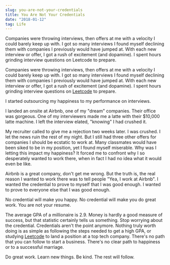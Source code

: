 ```yaml
---
slug: you-are-not-your-credentials
title: You Are Not Your Credentials
date: "2018-01-12"
tag: Life
---
```


Companies were throwing interviews, then offers at me with a velocity I could barely keep up with. I got so many interviews I found myself declining them with companies I previously would have jumped at. With each new interview or offer, I got a rush of excitement (and dopamine). I spent hours grinding interview questions on Leetcode to prepare.

<!-- more -->

Companies were throwing interviews, then offers at me with a velocity I could barely keep up with. I got so many interviews I found myself declining them with companies I previously would have jumped at. With each new interview or offer, I got a rush of excitement (and dopamine). I spent hours grinding interview questions on [Leetcode](https://leetcode.com/) to prepare.

I started outsourcing my happiness to my performance on interviews.

I landed an onsite at Airbnb, one of my "dream" companies. Their office was gorgeous. One of my interviewers made me a latte with their \$10,000 latte machine. I left the interview elated, "knowing" I had crushed it.

My recruiter called to give me a rejection two weeks later. I was crushed. I let the news ruin the rest of my night. But I still had three other offers for companies I should be ecstatic to work at. Many classmates would have been siked to be in my position, yet I found myself miserable. Why was I letting this impact my happiness? It forced me to confront why I so desperately wanted to work there, when in fact I had no idea what it would even be like.

Airbnb is a great company, don't get me wrong. But the truth is, the real reason I wanted to work there was to tell people "Yea, I work at Airbnb". I wanted the credential to prove to myself that I was good enough. I wanted to prove to everyone else that I was good enough.

No credential will make you happy. No credential will make you do great work. You are not your resume.

The average GPA of a millionaire is 2.9. Money is hardly a good measure of success, but that statistic certainly tells us something. Stop worrying about the credential. Credentials aren't the point anymore. Nothing truly worth doing is as simple as following the steps needed to get a high GPA, or studying [Leetcode](https://leetcode.com/) to land a position at a top tech company. There's no path that you can follow to start a business. There's no clear path to happiness or to a successful marriage.

Do great work. Learn new things. Be kind. The rest will follow.

